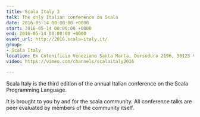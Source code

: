 ```yaml
---
title: Scala Italy 3
talk: The only Italian conference on Scala
date: 2016-05-14 00:00:00 +0000
start: 2016-05-14 00:00:00 +0000
end: 2016-05-14 00:00:00 +0000
event_url: http://2016.scala-italy.it/
group:
- Scala Italy
location: Ex Cotonificio Veneziano Santa Marta, Dorsoduro 2196, 30123 Venezia
video: https://vimeo.com/channels/scalaitaly2016

---
```

Scala Italy is the third edition of the annual Italian conference on the Scala Programming Language.

It is brought to you by and for the scala community. All conference talks are peer evaluated by members of the community itself.
